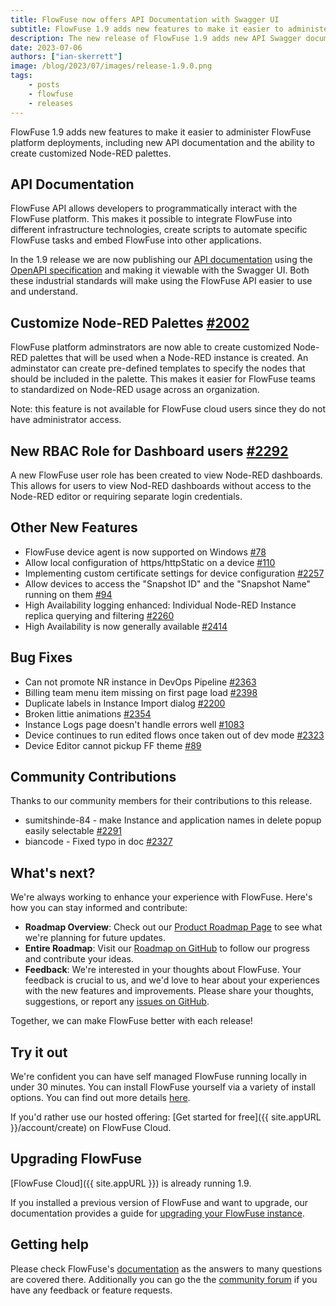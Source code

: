 ```yaml
---
title: FlowFuse now offers API Documentation with Swagger UI
subtitle: FlowFuse 1.9 adds new features to make it easier to administer FlowFuse
description: The new release of FlowFuse 1.9 adds new API Swagger documentation and the ability to customize Node-RED pallettes.
date: 2023-07-06 
authors: ["ian-skerrett"]
image: /blog/2023/07/images/release-1.9.0.png
tags:
    - posts
    - flowfuse
    - releases
---
```


FlowFuse 1.9 adds new features to make it easier to administer FlowFuse platform deployments, including new API documentation and the ability to create customized Node-RED palettes.

<!--more-->

## API Documentation
FlowFuse API allows developers to programmatically interact with the FlowFuse platform. This makes it possible to integrate FlowFuse into different infrastructure technologies, create scripts to automate specific FlowFuse tasks and embed FlowFuse into other applications.

In the 1.9 release we are now publishing our [API documentation](/docs/api/) using the [OpenAPI specification](https://swagger.io/specification/) and making it viewable with the Swagger UI. Both these industrial standards will make using the FlowFuse API easier to use and understand.


## Customize Node-RED Palettes  [#2002](https://github.com/FlowFuse/flowfuse/issues/2002)

FlowFuse platform adminstrators are now able to create customized Node-RED palettes that will be used when a Node-RED instance is created. An adminstator can create pre-defined templates to specify the nodes that should be included in the palette. This makes it easier for FlowFuse teams to standardized on Node-RED usage across an organization.

Note: this feature is not available for FlowFuse cloud users since they do not have administrator access.


## New RBAC Role for Dashboard users [#2292](https://github.com/FlowFuse/flowfuse/issues/1924)
A new FlowFuse user role has been created to view Node-RED dashboards. This allows for users to view Nod-RED dashboards without access to the Node-RED editor or requiring separate login credentials.

## Other New Features

- FlowFuse device agent is now supported on Windows [#78](https://github.com/FlowFuse/device-agent/issues/78)
- Allow local configuration of https/httpStatic on a device [#110](https://github.com/FlowFuse/device-agent/issues/110)
- Implementing custom certificate settings for device configuration [#2257](https://github.com/FlowFuse/flowfuse/issues/2257)
- Allow devices to access the "Snapshot ID" and the "Snapshot Name" running on them [#94](https://github.com/FlowFuse/device-agent/issues/94)
- High Availability logging enhanced: Individual Node-RED Instance replica querying and filtering [#2260](https://github.com/FlowFuse/flowfuse/issues/2260)
- High Availability is now generally available [#2414](https://github.com/FlowFuse/flowfuse/issues/2412)

## Bug Fixes

- Can not promote NR instance in DevOps Pipeline  [#2363](https://github.com/FlowFuse/flowfuse/issues/2363)
- Billing team menu item missing on first page load [#2398](https://github.com/FlowFuse/flowfuse/issues/2398)
- Duplicate labels in Instance Import dialog [#2200](https://github.com/FlowFuse/flowfuse/issues/2200)
- Broken littie animations [#2354](https://github.com/FlowFuse/flowfuse/issues/2354)
- Instance Logs page doesn't handle errors well [#1083](https://github.com/FlowFuse/flowfuse/issues/1083)
- Device continues to run edited flows once taken out of dev mode [#2323](https://github.com/FlowFuse/flowfuse/issues/2323)
- Device Editor cannot pickup FF theme [#89](https://github.com/FlowFuse/device-agent/issues/89)

## Community Contributions

Thanks to our community members for their contributions to this release.

- sumitshinde-84 - make Instance and application names in delete popup easily selectable [#2291](https://github.com/FlowFuse/flowfuse/pull/2291)
- biancode - Fixed typo in doc  [#2327](https://github.com/FlowFuse/flowfuse/pull/2327)

## What's next?

We're always working to enhance your experience with FlowFuse. Here's how you can stay informed and contribute:

- **Roadmap Overview**: Check out our [Product Roadmap Page](/product/roadmap/) to see what we're planning for future updates.
- **Entire Roadmap**: Visit our [Roadmap on GitHub](https://github.com/orgs/FlowFuse/projects/5) to follow our progress and contribute your ideas.
- **Feedback**: We're interested in your thoughts about FlowFuse. Your feedback is crucial to us, and we'd love to hear about your experiences with the new features and improvements. Please share your thoughts, suggestions, or report any [issues on GitHub](https://github.com/FlowFuse/flowfuse/issues/new/choose). 

Together, we can make FlowFuse better with each release!

## Try it out

We're confident you can have self managed FlowFuse running locally in under 30 minutes.
You can install FlowFuse yourself via a variety of install options. You can find out more details [here](/docs/install/introduction/).

If you'd rather use our hosted offering: [Get started for free]({{ site.appURL }}/account/create) on FlowFuse Cloud.

## Upgrading FlowFuse

[FlowFuse Cloud]({{ site.appURL }}) is already running 1.9.

If you installed a previous version of FlowFuse and want to upgrade, our documentation provides a
guide for [upgrading your FlowFuse instance](/docs/upgrade/).

## Getting help

Please check FlowFuse's [documentation](/docs/) as the answers to many questions are covered there. Additionally you can go the the [community forum](https://discourse.nodered.org/c/vendors/flowfuse/24) if you have
any feedback or feature requests.
